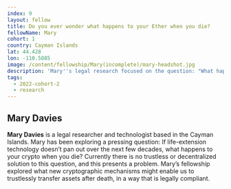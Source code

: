 ```yaml
---
index: 9
layout: fellow
title: Do you ever wonder what happens to your Ether when you die?
fellowName: Mary
cohort: 1
country: Cayman Islands
lat: 44.428
lon: -110.5885
image: /content/fellowship/Mary(incomplete)/mary-headshot.jpg
description: 'Mary''s legal research focused on the question: "What happens to our crypto when we die?"'
tags:
  - 2022-cohort-2
  - research
---
```


## Mary Davies

**Mary Davies** is a legal researcher and technologist based in the Cayman Islands. Mary has been exploring a pressing question: If life-extension technology doesn’t pan out over the next few decades, what happens to your crypto when you die? Currently there is no trustless or decentralized solution to this question, and this presents a problem. Mary’s fellowship explored what new cryptographic mechanisms might enable us to trustlessly transfer assets after death, in a way that is legally compliant.
